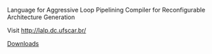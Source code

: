 Language for Aggressive Loop Pipelining Compiler for Reconfigurable Architecture Generation

Visit http://lalp.dc.ufscar.br/

[Downloads](https://drive.google.com/folderview?id=0B8lrV0LS4rSwRUxLMEZBSHE3UGM&usp=sharing)